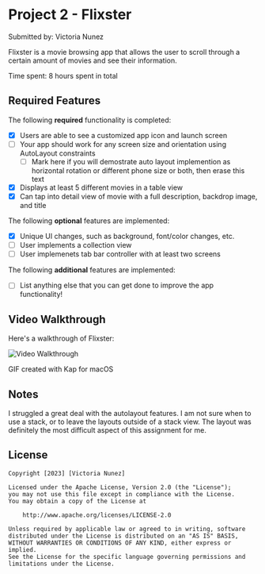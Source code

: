# Project 2 - Flixster

Submitted by: Victoria Nunez

Flixster is a movie browsing app that allows the user to scroll through a certain amount of movies and see their information.

Time spent: 8 hours spent in total

## Required Features

The following **required** functionality is completed:

- [X] Users are able to see a customized app icon and launch screen
- [ ] Your app should work for any screen size and orientation using AutoLayout constraints
  - [ ] Mark here if you will demostrate auto layout implemention as horizontal rotation or different phone size or both, then erase this text
- [X] Displays at least 5 different movies in a table view
- [X] Can tap into detail view of movie with a full description, backdrop image, and title
 
The following **optional** features are implemented:

- [X] Unique UI changes, such as background, font/color changes, etc.
- [ ] User implements a collection view
- [ ] User implemenets tab bar controller with at least two screens

The following **additional** features are implemented:

- [ ] List anything else that you can get done to improve the app functionality!

## Video Walkthrough

Here's a walkthrough of Flixster:

<img src='https://user-images.githubusercontent.com/80440872/223243291-d74ca3db-57ae-4376-a94c-9049e8bbc2d4.gif' title='Video Walkthrough' width='' alt='Video Walkthrough' />

GIF created with Kap for macOS

## Notes

I struggled a great deal with the autolayout features. I am not sure when to use a stack, or to leave the layouts outside of a stack view. The layout was definitely the most difficult aspect of this assignment for me.

## License

    Copyright [2023] [Victoria Nunez]

    Licensed under the Apache License, Version 2.0 (the "License");
    you may not use this file except in compliance with the License.
    You may obtain a copy of the License at

        http://www.apache.org/licenses/LICENSE-2.0

    Unless required by applicable law or agreed to in writing, software
    distributed under the License is distributed on an "AS IS" BASIS,
    WITHOUT WARRANTIES OR CONDITIONS OF ANY KIND, either express or implied.
    See the License for the specific language governing permissions and
    limitations under the License.
